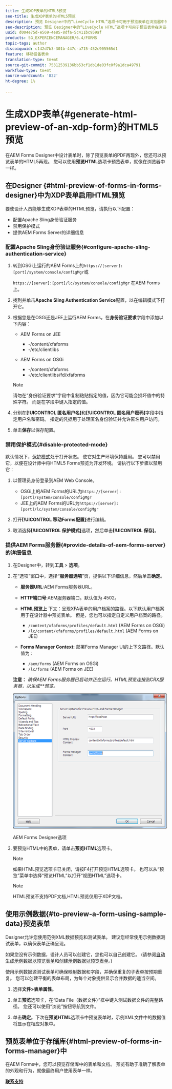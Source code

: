```yaml
---
title: 生成XDP表单的HTML5预览
seo-title: 生成XDP表单的HTML5预览
description: 预览 Designer中的“LiveCycle HTML”选项卡可用于预览表单在浏览器中的显示效果。
seo-description: 预览 Designer中的“LiveCycle HTML”选项卡可用于预览表单在浏览器中的显示效果。
uuid: d004e75d-e569-4e85-8dfa-5c411bc959af
products: SG_EXPERIENCEMANAGER/6.4/FORMS
topic-tags: author
discoiquuid: c142d7b3-301b-447c-a715-452c905565d1
feature: 移动设备表单
translation-type: tm+mt
source-git-commit: 75312539136bb53cf1db1de03fc0f9a1dca49791
workflow-type: tm+mt
source-wordcount: '822'
ht-degree: 1%

---
```



# 生成XDP表单{#generate-html-preview-of-an-xdp-form}的HTML5预览

在AEM Forms Designer中设计表单时，除了预览表单的PDF再现外，您还可以预览表单的HTML5再现。 您可以使用&#x200B;**预览HTML**&#x200B;选项卡预览表单，就像在浏览器中一样。

## 在Designer {#html-preview-of-forms-in-forms-designer}中为XDP表单启用HTML预览

要使设计人员能够生成XDP表单的HTML预览，请执行以下配置：

* 配置Apache Sling身份验证服务
* 禁用保护模式
* 提供AEM Forms Server的详细信息

### 配置Apache Sling身份验证服务{#configure-apache-sling-authentication-service}

1. 转到OSGi上运行的AEM Forms上的`https://[server]:[port]/system/console/configMgr`或

   `https://[server]:[port]/lc/system/console/configMgr` 在AEM Forms上。

1. 找到并单击&#x200B;**Apache Sling Authentication Service**&#x200B;配置，以在编辑模式下打开它。

1. 根据您是在OSGi还是JEE上运行AEM Forms，在&#x200B;**身份验证要求**&#x200B;字段中添加以下内容：

   * AEM Forms on JEE

      * -/content/xfaforms
      * -/etc/clientlibs
   * AEM Forms on OSGi

      * -/content/xfaforms
      * -/etc/clientlibs/fd/xfaforms

   >[!NOTE]
   >
   >请勿在“身份验证要求”字段中复制粘贴指定的值，因为它可能会损坏值中的特殊字符。 而是在字段中键入指定的值。

1. 分别在&#x200B;**[!UICONTROL 匿名用户名]**&#x200B;和&#x200B;**[!UICONTROL 匿名用户密码]**&#x200B;字段中指定用户名和密码。 指定的凭据用于处理匿名身份验证并允许匿名用户访问。
1. 单击&#x200B;**保存**&#x200B;以保存配置。

### 禁用保护模式{#disable-protected-mode}

默认情况下，[保护模式](/help/forms/using/get-xdp-pdf-documents-aem.md)处于打开状态。 使它对生产环境保持启用。 您可以禁用它，以便在设计师中将HTML5 Forms预览为开发环境。 请执行以下步骤以禁用它：

1. 以管理员身份登录到AEM Web Console。

   * OSGi上的AEM Forms的URL为`https://[server]:[port]/system/console/configMgr`
   * JEE上的AEM Forms的URL为`https://[server]:[port]/lc/system/console/configMgr`

1. 打开&#x200B;**[!UICONTROL 移动Forms配置]**&#x200B;进行编辑。
1. 取消选择&#x200B;**[!UICONTROL 保护模式]**&#x200B;选项，然后单击&#x200B;**[!UICONTROL 保存]**。

### 提供AEM Forms服务器{#provide-details-of-aem-forms-server}的详细信息

1. 在Designer中，转到&#x200B;**工具** > **选项**。
1. 在“选项”窗口中，选择&#x200B;**“服务器选项**”页，提供以下详细信息，然后单击&#x200B;**确定**。

   * **服务器URL**:AEM Forms服务器URL。
   * **HTTP端口号**:AEM服务器端口。默认值为 4502。
   * **HTML预览上** 下文：呈现XFA表单的用户档案的路径。以下默认用户档案用于在设计器中预览表单。 但是，您也可以指定自定义用户档案的路径。

      * `/content/xfaforms/profiles/default.html` (AEM Forms on OSGi)
      * `/lc/content/xfaforms/profiles/default.html` (AEM Forms on JEE)
   * **Forms Manager Context:** 部署Forms Manager UI的上下文路径。默认值为：

      * `/aem/forms` (AEM Forms on OSGi)
      * `/lc/forms` (AEM Forms on JEE)

   **注意：** *确保AEM Forms服务器已启动并正在运行。HTML预览连接到CRX服务器，以生成**预览。*

   ![AEM Forms Designer选项  ](assets/server_options.png)

   AEM Forms Designer选项

1. 要预览HTML中的表单，请单击&#x200B;**预览HTML**&#x200B;选项卡。

   >[!NOTE]
   >
   >如果HTML预览选项卡已关闭，请按F4打开预览HTML选项卡。 也可以从“预览”菜单中选择“预览HTML”以打开“视图HTML”选项卡。

   >[!NOTE]
   >
   >HTML预览不支持PDF文档,HTML预览仅用于XDP文档。

## 使用示例数据{#to-preview-a-form-using-sample-data}预览表单

Designer允许您使用范例XML数据预览和测试表单。 建议您经常使用示例数据测试表单，以确保表单正确呈现。

如果您没有示例数据，设计人员可以创建它，您也可以自己创建它。 (请参阅[自动生成示例数据以预览表单](https://help.adobe.com/en_US/AEMForms/6.1/DesignerHelp/WS107c29ade9134a2c136ae6f212a1f379c94-8000.2.html#WS92d06802c76abadb-728f46ac129b395660c-7efe.2)和[创建示例数据以预览表单](https://help.adobe.com/en_US/AEMForms/6.1/DesignerHelp/WS107c29ade9134a2c136ae6f212a1f379c94-8000.2.html#WS92d06802c76abadb-728f46ac129b395660c-7eff.2)。)

使用示例数据源测试表单可确保映射数据和字段，并确保重复的子表单按预期重复。 您可以创建平衡的表单布局，为每个对象提供显示合并数据的适当空间。

1. 选择&#x200B;**文件>表单属性**。

1. 单击&#x200B;**预览**&#x200B;选项卡，在“Data File（数据文件）”框中键入测试数据文件的完整路径。 您还可以使用“浏览”按钮导航到文件。

1. 单击&#x200B;**确定**。下次在&#x200B;**预览HTML**&#x200B;选项卡中预览表单时，示例XML文件中的数据值将显示在相应对象中。

## 预览表单位于存储库{#html-preview-of-forms-in-forms-manager}中

在AEM Forms中，您可以预览存储库中的表单和文档。 预览有助于准确了解表单的外观和行为，就像最终用户使用表单一样。

[**联系支持**](https://www.adobe.com/account/sign-in.supportportal.html)
